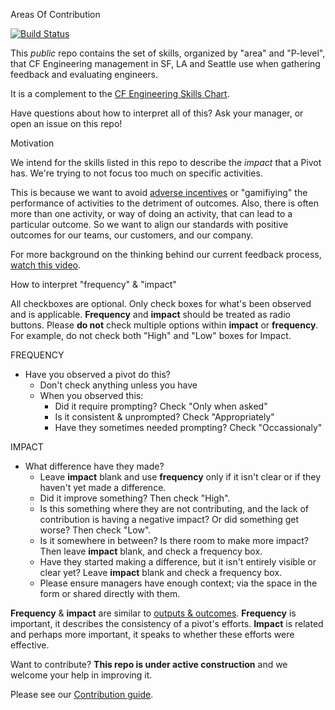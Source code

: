 Areas Of Contribution

[![Build Status](https://travis-ci.org/pivotal-cf/areas-of-contribution.svg?branch=master)](https://travis-ci.org/pivotal-cf/areas-of-contribution)

This *public* repo contains the set of skills, organized by "area" and "P-level", that CF Engineering management in SF, LA and Seattle use when gathering feedback and evaluating engineers.

It is a complement to the [CF Engineering Skills Chart](https://docs.google.com/document/d/1O4MyiVHssukhGLQSxLAVEmAjJT3Gvk2bx0Mg31VGeGo).

Have questions about how to interpret all of this?  Ask your manager, or open an issue on this repo!

Motivation

We intend for the skills listed in this repo to describe the *impact* that a Pivot has.  We're trying to not focus too much on specific activities.

This is because we want to avoid [adverse incentives](https://en.wikipedia.org/wiki/Perverse_incentive) or "gamifiying" the performance of activities to the detriment of outcomes.  Also, there is often more than one activity, or way of doing an activity, that can lead to a particular outcome.  So we want to align our standards with positive outcomes for our teams, our customers, and our company.

For more background on the thinking behind our current feedback process, [watch this video](https://sites.google.com/a/pivotal.io/cloud-foundry/resources/events-recordings/tech-talks/tt_feedback).

How to interpret "frequency" & "impact"

All checkboxes are optional. Only check boxes for what's been observed and is applicable.
**Frequency** and **impact** should be treated as radio buttons. Please **do not** check multiple options within **impact** or **frequency**. For example, do not check both "High" and "Low" boxes for Impact.

FREQUENCY

- Have you observed a pivot do this?
  - Don't check anything unless you have
  - When you observed this:
    - Did it require prompting? Check "Only when asked"
    - Is it consistent & unprompted? Check "Appropriately"
    - Have they sometimes needed prompting? Check "Occassionaly"

IMPACT

- What difference have they made?
  - Leave **impact** blank and use **frequency** only if it isn't clear or if they haven't yet made a difference.
  - Did it improve something? Then check "High".
  - Is this something where they are not contributing, and the lack of contribution is having a negative impact? Or did something get worse? Then check "Low".
  - Is it somewhere in between?  Is there room to make more impact? Then leave **impact** blank, and check a frequency box.
  - Have they started making a difference, but it isn't entirely visible or clear yet? Leave **impact** blank and check a frequency box.
  - Please ensure managers have enough context; via the space in the form or shared directly with them.

**Frequency** & **impact** are similar to [outputs & outcomes](https://hbr.org/2012/11/its-not-just-semantics-managing-outcomes). **Frequency** is important, it describes the consistency of a pivot's efforts. **Impact** is related and perhaps more important, it speaks to whether these efforts were effective.

Want to contribute?
**This repo is under active construction** and we welcome your help in improving
it.

Please see our [Contribution guide](CONTRIBUTING.md).
